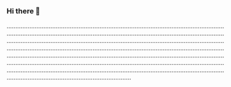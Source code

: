 ### Hi there 👋

...........................................................................................................................................................................................................................................................................................................................................................................................................................................................................................................................................................................................................................................................................................................................................................................................................................................................................................................................................................................